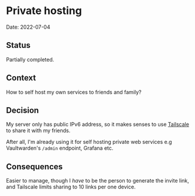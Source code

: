 # Private hosting

Date: 2022-07-04

## Status

Partially completed.

## Context

How to self host my own services to friends and family?

## Decision

My server only has public IPv6 address, so it makes senses to use [Tailscale][tailscale] to share it with my friends.

After all, I'm already using it for self hosting private web services e.g Vaultwarden's `/admin` endpoint, Grafana etc.

## Consequences

Easier to manage, though I _have_ to be the person to generate the invite link, and Tailscale limits sharing to 10 links per one device.

[tailscale]: https://tailscale.net
